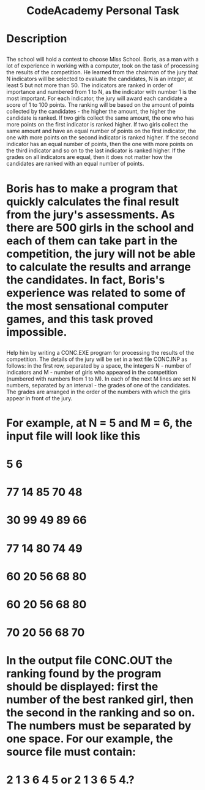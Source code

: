 # <p align="center"> CodeAcademy Personal Task <p>
# <p align="left"> Description
The school will hold a contest to choose Miss School. Boris, as a man with a lot of experience in working with a computer, took on the task of processing the results of the competition. He learned from the chairman of the jury that N indicators will be selected to evaluate the candidates, N is an integer, at least 5 but not more than 50. The indicators are ranked in order of importance and numbered from 1 to N, as the indicator with number 1 is the most important. For each indicator, the jury will award each candidate a score of 1 to 100 points. The ranking will be based on the amount of points collected by the candidates - the higher the amount, the higher the candidate is ranked. If two girls collect the same amount, the one who has more points on the first indicator is ranked higher. If two girls collect the same amount and have an equal number of points on the first indicator, the one with more points on the second indicator is ranked higher. If the second indicator has an equal number of points, then the one with more points on the third indicator and so on to the last indicator is ranked higher. If the grades on all indicators are equal, then it does not matter how the candidates are ranked with an equal number of points. <p>
# <p align="left">Boris has to make a program that quickly calculates the final result from the jury's assessments. As there are 500 girls in the school and each of them can take part in the competition, the jury will not be able to calculate the results and arrange the candidates. In fact, Boris's experience was related to some of the most sensational computer games, and this task proved impossible.
Help him by writing a CONC.EXE program for processing the results of the competition.
The details of the jury will be set in a text file CONC.INP as follows:
in the first row, separated by a space, the integers N - number of indicators and M - number of girls who appeared in the competition (numbered with numbers from 1 to M). In each of the next M lines are set N numbers, separated by an interval - the grades of one of the candidates. The grades are arranged in the order of the numbers with which the girls appear in front of the jury. <p>
# <p align="left">For example, at N = 5 and M = 6, the input file will look like this <p>
# <p align="left">5 6 <p>
# <p align="left">77 14 85 70 48 <p>
# <p align="left">30 99 49 89 66 <p>
# <p align="left">77 14 80 74 49 <p>
# <p align="left">60 20 56 68 80 <p> 
# <p align="left">60 20 56 68 80 <p>
# <p align="left">70 20 56 68 70 <p>
# <p align="left">In the output file CONC.OUT the ranking found by the program should be displayed: first the number of the best ranked girl, then the second in the ranking and so on. The numbers must be separated by one space. For our example, the source file must contain: <p>
# <p align="left">2 1 3 6 4 5 or 2 1 3 6 5 4.? <p>
